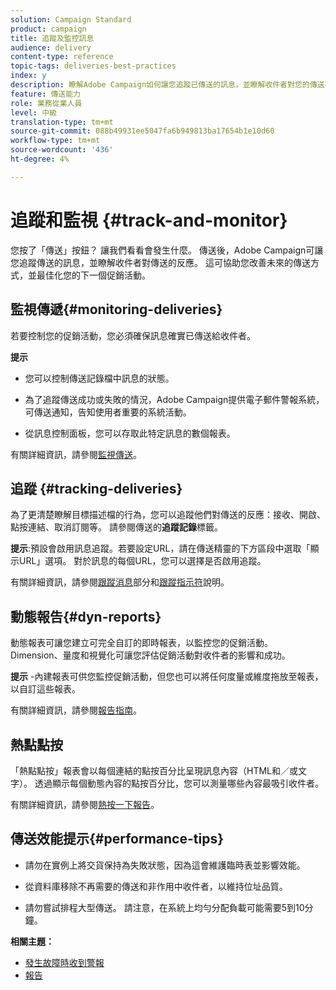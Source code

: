 ```yaml
---
solution: Campaign Standard
product: campaign
title: 追蹤及監控訊息
audience: delivery
content-type: reference
topic-tags: deliveries-best-practices
index: y
description: 瞭解Adobe Campaign如何讓您追蹤已傳送的訊息，並瞭解收件者對您的傳送有何反應
feature: 傳送能力
role: 業務從業人員
level: 中級
translation-type: tm+mt
source-git-commit: 088b49931ee5047fa6b949813ba17654b1e10d60
workflow-type: tm+mt
source-wordcount: '436'
ht-degree: 4%

---
```



# 追蹤和監視 {#track-and-monitor}

您按了「傳送」按鈕？ 讓我們看看會發生什麼。 傳送後，Adobe Campaign可讓您追蹤傳送的訊息，並瞭解收件者對傳送的反應。 這可協助您改善未來的傳送方式，並最佳化您的下一個促銷活動。

## 監視傳遞{#monitoring-deliveries}

若要控制您的促銷活動，您必須確保訊息確實已傳送給收件者。

**提示**

* 您可以控制傳送記錄檔中訊息的狀態。

* 為了追蹤傳送成功或失敗的情況，Adobe Campaign提供電子郵件警報系統，可傳送通知，告知使用者重要的系統活動。

* 從訊息控制面板，您可以存取此特定訊息的數個報表。

有關詳細資訊，請參閱[監視傳送](../../sending/using/monitoring-a-delivery.md)。

## 追蹤 {#tracking-deliveries}

為了更清楚瞭解目標描述檔的行為，您可以追蹤他們對傳送的反應：接收、開啟、點按連結、取消訂閱等。 請參閱傳送的&#x200B;**追蹤記錄**&#x200B;標籤。

**提示**:預設會啟用訊息追蹤。若要設定URL，請在傳送精靈的下方區段中選取「顯示URL」選項。 對於訊息的每個URL，您可以選擇是否啟用追蹤。

有關詳細資訊，請參閱[跟蹤消息](../../sending/using/tracking-messages.md)部分和[跟蹤指示符](../../reporting/using/tracking-indicators.md)說明。

## 動態報告{#dyn-reports}

動態報表可讓您建立可完全自訂的即時報表，以監控您的促銷活動。 Dimension、量度和視覺化可讓您評估促銷活動對收件者的影響和成功。

**提示** -內建報表可供您監控促銷活動，但您也可以將任何度量或維度拖放至報表，以自訂這些報表。

有關詳細資訊，請參閱[報告指南](../../reporting/using/about-dynamic-reports.md)。

## 熱點點按

「熱點點按」報表會以每個連結的點按百分比呈現訊息內容（HTML和／或文字）。 透過顯示每個動態內容的點按百分比，您可以測量哪些內容最吸引收件者。

有關詳細資訊，請參閱[熱按一下報告](../../reporting/using/hot-clicks.md)。

## 傳送效能提示{#performance-tips}

* 請勿在實例上將交貨保持為失敗狀態，因為這會維護臨時表並影響效能。

* 從資料庫移除不再需要的傳送和非作用中收件者，以維持位址品質。

* 請勿嘗試排程大型傳送。 請注意，在系統上均勻分配負載可能需要5到10分鐘。

**相關主題：**

* [發生故障時收到警報](../../sending/using/receiving-alerts-when-failures-happen.md)
* [報告](../../reporting/using/about-dynamic-reports.md)
